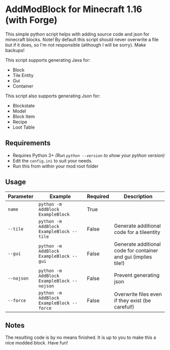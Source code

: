 # AddModBlock for Minecraft 1.16 (with Forge)

This simple python script helps with adding source code and json for minecraft blocks. Note! By default this script should never overwrite a file but if it does, so I'm not responsible (although I will be sorry). Make backups!

This script supports generating Java for:
 - Block
 - Tile Entity
 - Gui
 - Container

This script also supports generating Json for:
 - Blockstate
 - Model
 - Block Item
 - Recipe
 - Loot Table

## Requirements
 - Requires Python 3+ _(Run `python --version` to show your python version)_
 - Edit the `config.ini` to suit your needs.
 - Run this from within your mod root folder

## Usage

| Parameter | Example | Required | Description |
| --------- | ------- | -------- | ----------- |
| `name` | `python -m AddBlock ExampleBlock` | True | |
| `--tile` | `python -m AddBlock ExampleBlock --tile` | False | Generate additional code for a tileentity |
| `--gui` | `python -m AddBlock ExampleBlock --gui` | False | Generate additional code for container and gui (implies tile!) |
| `--nojson` | `python -m AddBlock ExampleBlock --nojson` | False | Prevent generating json |
| `--force` | `python -m AddBlock ExampleBlock --force` | False | Overwrite files even if they exist (be careful!) |

## Notes

The resulting code is by no means finished. It is up to you to make this a nice modded block. Have fun!